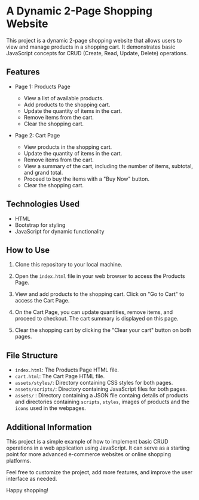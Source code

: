 # A Dynamic 2-Page Shopping Website

This project is a dynamic 2-page shopping website that allows users to view and manage products in a shopping cart. It demonstrates basic JavaScript concepts for CRUD (Create, Read, Update, Delete) operations.

## Features

- Page 1: Products Page
  - View a list of available products.
  - Add products to the shopping cart.
  - Update the quantity of items in the cart.
  - Remove items from the cart.
  - Clear the shopping cart.

- Page 2: Cart Page
  - View products in the shopping cart.
  - Update the quantity of items in the cart.
  - Remove items from the cart.
  - View a summary of the cart, including the number of items, subtotal, and grand total.
  - Proceed to buy the items with a "Buy Now" button.
  - Clear the shopping cart.

## Technologies Used

- HTML
- Bootstrap for styling
- JavaScript for dynamic functionality

## How to Use

1. Clone this repository to your local machine.

2. Open the `index.html` file in your web browser to access the Products Page.

3. View and add products to the shopping cart. Click on "Go to Cart" to access the Cart Page.

4. On the Cart Page, you can update quantities, remove items, and proceed to checkout. The cart summary is displayed on this page.

5. Clear the shopping cart by clicking the "Clear your cart" button on both pages.

## File Structure

- `index.html`: The Products Page HTML file.
- `cart.html`: The Cart Page HTML file.
- `assets/styles/`: Directory containing CSS styles for both pages.
- `assets/scripts/`: Directory containing JavaScript files for both pages.
- `assets/` : Directory containing a JSON file containg details of products and directories containing `scripts`, `styles`, images of products and the `icons` used in the webpages.

## Additional Information

This project is a simple example of how to implement basic CRUD operations in a web application using JavaScript. It can serve as a starting point for more advanced e-commerce websites or online shopping platforms.

Feel free to customize the project, add more features, and improve the user interface as needed.

Happy shopping!
